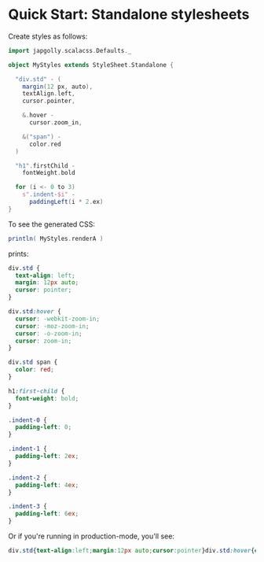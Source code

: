 # Quick Start: Standalone stylesheets

Create styles as follows:

```scala
import japgolly.scalacss.Defaults._

object MyStyles extends StyleSheet.Standalone {

  "div.std" - (
    margin(12 px, auto),
    textAlign.left,
    cursor.pointer,

    &.hover -
      cursor.zoom_in,

    &("span") -
      color.red
  )

  "h1".firstChild -
    fontWeight.bold

  for (i <- 0 to 3)
    s".indent-$i" -
      paddingLeft(i * 2.ex)
}
```

To see the generated CSS:
```scala
println( MyStyles.renderA )
```

prints:
```css
div.std {
  text-align: left;
  margin: 12px auto;
  cursor: pointer;
}

div.std:hover {
  cursor: -webkit-zoom-in;
  cursor: -moz-zoom-in;
  cursor: -o-zoom-in;
  cursor: zoom-in;
}

div.std span {
  color: red;
}

h1:first-child {
  font-weight: bold;
}

.indent-0 {
  padding-left: 0;
}

.indent-1 {
  padding-left: 2ex;
}

.indent-2 {
  padding-left: 4ex;
}

.indent-3 {
  padding-left: 6ex;
}
```

Or if you're running in production-mode, you'll see:
```css
div.std{text-align:left;margin:12px auto;cursor:pointer}div.std:hover{cursor:-webkit-zoom-in;cursor:-moz-zoom-in;cursor:-o-zoom-in;cursor:zoom-in}div.std span{color:red}h1:first-child{font-weight:bold}.indent-0{padding-left:0}.indent-1{padding-left:2ex}.indent-2{padding-left:4ex}.indent-3{padding-left:6ex}
```
